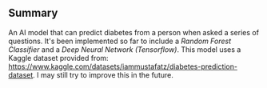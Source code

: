 ## Summary

An AI model that can predict diabetes from a person when asked a series of questions. It's been implemented so far to include a *Random Forest Classifier* and a *Deep Neural Network (Tensorflow)*. This model uses a Kaggle dataset provided
from: https://www.kaggle.com/datasets/iammustafatz/diabetes-prediction-dataset. I may still try to improve this in the future.
